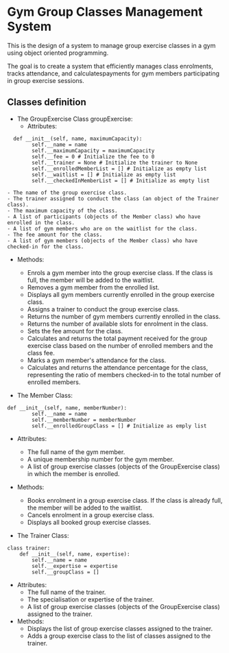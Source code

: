 # Gym Group Classes Management System

This is the design of a system to manage group exercise classes in a gym using object oriented programming.

The goal is to create a system that efficiently manages class enrolments, tracks attendance, and calculatespayments for gym members participating in group exercise sessions. 

## Classes definition

- The GroupExercise Class groupExercise:
  - Attributes:
```
  def __init__(self, name, maximumCapacity):
        self.__name = name
        self.__maximumCapacity = maximumCapacity
        self.__fee = 0 # Initialize the fee to 0
        self.__trainer = None # Initialize the trainer to None
        self.__enrolledMemberList = [] # Initialize as empty list
        self.__waitlist = [] # Initialize as empty list
        self.__checkedInMemberList = [] # Initialize as empty list
```


    - The name of the group exercise class.
    - The trainer assigned to conduct the class (an object of the Trainer class).
    - The maximum capacity of the class.
    - A list of participants (objects of the Member class) who have enrolled in the class.
    - A list of gym members who are on the waitlist for the class.
    - The fee amount for the class.
    - A list of gym members (objects of the Member class) who have checked-in for the class.
  - Methods:
    - Enrols a gym member into the group exercise class. If the class is full, the member will be added to the waitlist.
    - Removes a gym member from the enrolled list.
    - Displays all gym members currently enrolled in the group exercise class.
    - Assigns a trainer to conduct the group exercise class.
    - Returns the number of gym members currently enrolled in the class.
    - Returns the number of available slots for enrolment in the class.
    - Sets the fee amount for the class.
    - Calculates and returns the total payment received for the group exercise class based on the number of enrolled members and the class fee.
    - Marks a gym member's attendance for the class.
    - Calculates and returns the attendance percentage for the class, representing the ratio of members checked-in to the total number of enrolled members.

- The Member Class:
```
def __init__(self, name, memberNumber):
        self.__name = name
        self.__memberNumber = memberNumber
        self.__enrolledGroupClass = [] # Initialize as emply list
```

  - Attributes:
    - The full name of the gym member.
    - A unique membership number for the gym member.
    - A list of group exercise classes (objects of the GroupExercise class) in which the member is enrolled.
  - Methods:
    - Books enrolment in a group exercise class. If the class is already full, the member will be added to the waitlist.
    - Cancels enrolment in a group exercise class.
    - Displays all booked group exercise classes.

- The Trainer Class:
```
class trainer:
    def __init__(self, name, expertise):
        self.__name = name
        self.__expertise = expertise
        self.__groupClass = []
```

  - Attributes:
    - The full name of the trainer.
    - The specialisation or expertise of the trainer.
    - A list of group exercise classes (objects of the GroupExercise class) assigned to the trainer.
  - Methods:
    - Displays the list of group exercise classes assigned to the trainer.
    - Adds a group exercise class to the list of classes assigned to the trainer.
